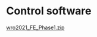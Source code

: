Control software
====


[wro2021_FE_Phase1.zip](https://github.com/atenprov/WRO2021_SPEEDERS/files/7571870/wro2021_FE_Phase1.zip)
